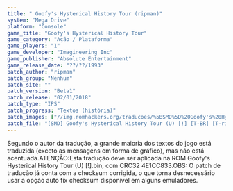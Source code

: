 ```yaml
---
title: " Goofy's Hysterical History Tour (ripman)"
system: "Mega Drive"
platform: "Console"
game_title: "Goofy's Hysterical History Tour"
game_category: "Ação / Plataforma"
game_players: "1"
game_developer: "Imagineering Inc"
game_publisher: "Absolute Entertainment"
game_release_date: "??/??/1993"
patch_author: "ripman"
patch_group: "Nenhum"
patch_site: ""
patch_version: "Beta1"
patch_release: "02/01/2018"
patch_type: "IPS"
patch_progress: "Textos (história)"
patch_images: ["//img.romhackers.org/traducoes/%5BSMD%5D%20Goofy's%20Hysterical%20History%20Tour%20-%20ripman%20-%201.png","//img.romhackers.org/traducoes/%5BSMD%5D%20Goofy's%20Hysterical%20History%20Tour%20-%20ripman%20-%202.png","//img.romhackers.org/traducoes/%5BSMD%5D%20Goofy's%20Hysterical%20History%20Tour%20-%20ripman%20-%203.png"]
patch_file: "[SMD] Goofy's Hysterical History Tour (U) [!] [T-BR] [T-ripman G-Nenhum] [V-Beta1 A-2018].7z"
---
```

Segundo o autor da tradução, a grande maioria dos textos do jogo está traduzida (exceto as mensagens em forma de gráfico), mas não está acentuada.ATENÇÃO:Esta tradução deve ser aplicada na ROM Goofy's Hysterical History Tour (U) [!].bin, com CRC32 4E1CC833.OBS: O patch de tradução já conta com a checksum corrigida, o que torna desnecessário usar a opção auto fix checksum disponível em alguns emuladores.